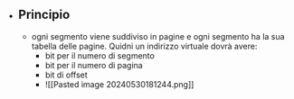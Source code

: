 - ## Principio 
	- ogni segmento viene suddiviso in pagine e ogni segmento ha la sua tabella delle pagine. Quidni un indirizzo virtuale dovrà avere:
		- bit per il numero di segmento
		- bit per il numero di pagina 
		- bit di offset
		- ![[Pasted image 20240530181244.png]]
